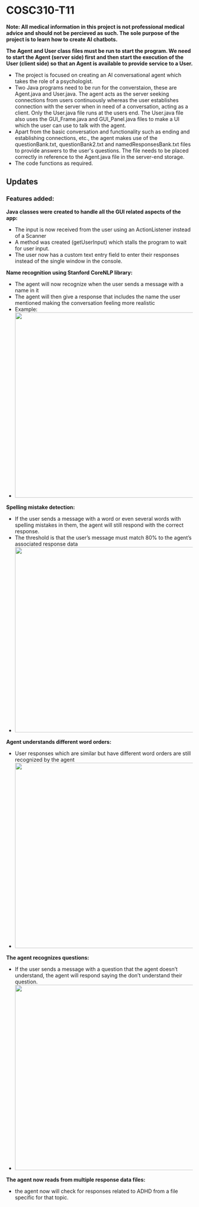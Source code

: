 # COSC310-T11
**Note: All medical information in this project is not professional medical advice and should not be percieved as such. The sole purpose of the project is to learn how to create AI chatbots.**

**The Agent and User class files must be run to start the program. We need to start the Agent (server side) first and then start the execution of the User (client side) so that an Agent is available to provide service to a User.**

- The project is focused on creating an AI conversational agent which takes the role of a psychologist.
- Two Java programs need to be run for the converstaion, these are Agent.java and User.java. The agent acts as the server seeking connections from users continuously whereas the user establishes connection with the server when in need of a conversation, acting as a client. Only the User.java file runs at the users end. The User.java file also uses the GUI_Frame.java and GUI_Panel.java files to make a UI which the user can use to talk with the agent.
- Apart from the basic conversation and functionality such as ending and establishing connections, etc., the agent makes use of the questionBank.txt, questionBank2.txt and namedResponsesBank.txt files to provide answers to the user's questions. The file needs to be placed correctly in reference to the Agent.java file in the server-end storage.
- The code functions as required.


## **Updates**

### Features added:

**Java classes were created to handle all the GUI related aspects of the app:**
* The input is now received from the user using an ActionListener instead of a Scanner
* A method was created (getUserInput) which stalls the program to wait for user input.
* The user now has a custom text entry field to enter their responses instead of the single window in the console.

**Name recognition using Stanford CoreNLP library:**
* The agent will now recognize when the user sends a message with a name in it
* The agent will then give a response that includes the name the user mentioned making the conversation feeling more realistic
* Example: 
* <img src="conversation_examples/name_recognition_example.png?raw=true" width="500"> 

**Spelling mistake detection:**
* If the user sends a message with a word or even several words with spelling mistakes in them, the agent will still respond with the correct response.
* The threshold is that the user’s message must match 80% to the agent’s associated response data
* <img src="conversation_examples/spelling_mistake_recognition_example.png?raw=true" width="500">

**Agent understands different word orders:**
* User responses which are similar but have different word orders are still recognized by the agent
* <img src="conversation_examples/word_order_recognition_example.png?raw=true" width="500">

**The agent recognizes questions:**
* If the user sends a message with a question that the agent doesn’t understand, the agent will respond saying the don’t understand their question.
* <img src="conversation_examples/question_recognition_example.png?raw=true" width="500">

**The agent now reads from multiple response data files:**
* the agent now will check for responses related to ADHD from a file specific for that topic.

